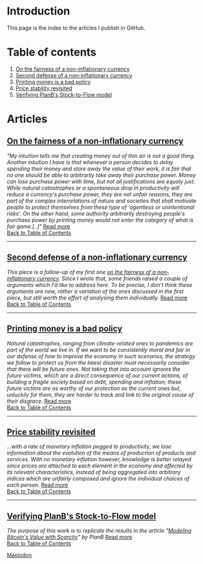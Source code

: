 # Introduction
This page is the index to the articles I publish in GitHub.

# Table of contents <a name="toc"></a>
1. [On the fairness of a non-inflationary currency](#art1)
2. [Second defense of a non-inflationary currency](#art2)
3. [Printing money is a bad policy](#art3)
4. [Price stability revisited](#art4)
5. [Verifying PlanB's Stock-to-Flow model](#art5)

# Articles
## [On the fairness of a non-inflationary currency](https://github.com/raulcano/articles/blob/master/fairness-of-deflationary-currency.md) <a name="art1"></a>


*"My intuition tells me that creating money out of thin air is not a good thing.
Another intuition I have is that whenever a person decides to delay spending their money and store away the value of their work, it is fair that no one should be able to arbitrarily take away their purchase power. Money can lose purchase power with time, but not all justifications are equaly just. While natural catastrophes or a spontaneous drop in productivity will reduce a currency's purchase power, they are not unfair reasons, they are part of the complex interrelations of nature and societies that shall motivate people to protect themselves from these type of 'agentless or unintentional risks'. On the other hand, some authority arbitrarily destroying people's purchase power by printing money would not enter the category of what is fair game.[..]"* [Read more](https://github.com/raulcano/articles/blob/master/fairness-of-deflationary-currency.md)  
[Back to Table of Contents](#toc)

---

## [Second defense of a non-inflationary currency](https://github.com/raulcano/articles/blob/master/second-defense-non-inflationary-currency.md) <a name="art2"></a>
*This piece is a follow-up of my first one [on the fairness of a non-inflationary currency](https://github.com/raulcano/articles/blob/master/fairness-of-deflationary-currency.md).
Since I wrote that, some friends raised a couple of arguments which I'd like to address here. To be precise, I don't think these arguments are new, rather a variation of the ones discussed in the first piece, but still worth the effort of analysing them individually.* [Read more](https://github.com/raulcano/articles/blob/master/second-defense-non-inflationary-currency.md)  
[Back to Table of Contents](#toc)

---

## [Printing money is a bad policy](https://github.com/raulcano/articles/blob/master/printing-money-bad-policy.md) <a name="art3"></a>

*Natural catastrophes, ranging from climate-related ones to pandemics are part of the world we live in. If we want to be consistently moral and fair in our defense of how to improve the economy in such scenarios, the strategy we follow to protect us from the latest disaster must necessarily consider that there will be future ones. Not taking that into account ignores the future victims, which are a direct consequence of our current actions, of building a fragile society based on debt, spending and inflation; these future victims are as worthy of our protection as the current ones but, unluckily for them, they are harder to track and link to the original cause of their disgrace.* [Read more](https://github.com/raulcano/articles/blob/master/printing-money-bad-policy.md)  
[Back to Table of Contents](#toc)

---

## [Price stability revisited](https://github.com/raulcano/articles/blob/master/inflation-and-price-stability.md) <a name="art4"></a>

*...with a rate of monetary inflation pegged to productivity, we lose information about the evolution of the means of production of products and services. With no monetary inflation however, knowledge is better relayed since prices are attached to each element in the economy and affected by its relevant characteristics, instead of being aggregated into arbitrary indices which are unfairly composed and ignore the individual choices of each person.* [Read more](https://github.com/raulcano/articles/blob/master/inflation-and-price-stability.md)  
[Back to Table of Contents](#toc)

---

## [Verifying PlanB's Stock-to-Flow model](https://github.com/raulcano/bitcoin-analysis/blob/master/btc-analysis.ipynb) <a name="art5"></a>

*The purpose of this work is to replicate the results in the article "[Modeling Bitcoin's Value with Scarcity](https://medium.com/@100trillionUSD/modeling-bitcoins-value-with-scarcity-91fa0fc03e25)" by PlanB* [Read more](https://github.com/raulcano/bitcoin-analysis/blob/master/btc-analysis.ipynb)  
[Back to Table of Contents](#toc)

<a rel="me" href="https://bitcoinhackers.org/@raul">Mastodon</a>
